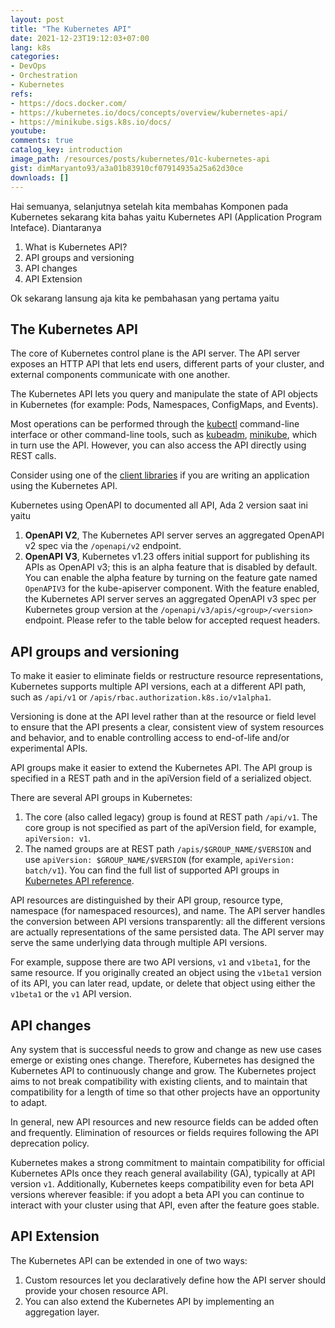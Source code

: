 ```yaml
---
layout: post
title: "The Kubernetes API"
date: 2021-12-23T19:12:03+07:00
lang: k8s
categories:
- DevOps
- Orchestration
- Kubernetes
refs: 
- https://docs.docker.com/
- https://kubernetes.io/docs/concepts/overview/kubernetes-api/
- https://minikube.sigs.k8s.io/docs/
youtube: 
comments: true
catalog_key: introduction
image_path: /resources/posts/kubernetes/01c-kubernetes-api
gist: dimMaryanto93/a3a01b83910cf07914935a25a62d30ce
downloads: []
---
```


Hai semuanya, selanjutnya setelah kita membahas Komponen pada Kubernetes sekarang kita bahas yaitu Kubernetes API (Application Program Inteface). Diantaranya

1. What is Kubernetes API?
2. API groups and versioning
3. API changes
4. API Extension

Ok sekarang lansung aja kita ke pembahasan yang pertama yaitu

## The Kubernetes API

The core of Kubernetes control plane is the API server. The API server exposes an HTTP API that lets end users, different parts of your cluster, and external components communicate with one another.

The Kubernetes API lets you query and manipulate the state of API objects in Kubernetes (for example: Pods, Namespaces, ConfigMaps, and Events).

Most operations can be performed through the [kubectl](https://kubernetes.io/docs/reference/kubectl/overview/) command-line interface or other command-line tools, such as [kubeadm](https://kubernetes.io/docs/reference/setup-tools/kubeadm/), [minikube](https://minikube.sigs.k8s.io/docs/start/), which in turn use the API. However, you can also access the API directly using REST calls.

Consider using one of the [client libraries](https://kubernetes.io/docs/reference/using-api/client-libraries/) if you are writing an application using the Kubernetes API.

Kubernetes using OpenAPI to documented all API, Ada 2 version saat ini yaitu 

1. **OpenAPI V2**, The Kubernetes API server serves an aggregated OpenAPI v2 spec via the `/openapi/v2` endpoint.
2. **OpenAPI V3**, Kubernetes v1.23 offers initial support for publishing its APIs as OpenAPI v3; this is an alpha feature that is disabled by default. You can enable the alpha feature by turning on the feature gate named `OpenAPIV3` for the kube-apiserver component. With the feature enabled, the Kubernetes API server serves an aggregated OpenAPI v3 spec per Kubernetes group version at the `/openapi/v3/apis/<group>/<version>` endpoint. Please refer to the table below for accepted request headers.

## API groups and versioning

To make it easier to eliminate fields or restructure resource representations, Kubernetes supports multiple API versions, each at a different API path, such as `/api/v1` or `/apis/rbac.authorization.k8s.io/v1alpha1`.

Versioning is done at the API level rather than at the resource or field level to ensure that the API presents a clear, consistent view of system resources and behavior, and to enable controlling access to end-of-life and/or experimental APIs.

API groups make it easier to extend the Kubernetes API. The API group is specified in a REST path and in the apiVersion field of a serialized object.

There are several API groups in Kubernetes:

1. The core (also called legacy) group is found at REST path `/api/v1`. The core group is not specified as part of the apiVersion field, for example, `apiVersion: v1`.
2. The named groups are at REST path `/apis/$GROUP_NAME/$VERSION` and use `apiVersion: $GROUP_NAME/$VERSION` (for example, `apiVersion: batch/v1`). You can find the full list of supported API groups in [Kubernetes API reference](https://kubernetes.io/docs/reference/generated/kubernetes-api/v1.23/#-strong-api-groups-strong-).

API resources are distinguished by their API group, resource type, namespace (for namespaced resources), and name. The API server handles the conversion between API versions transparently: all the different versions are actually representations of the same persisted data. The API server may serve the same underlying data through multiple API versions.

For example, suppose there are two API versions, `v1` and `v1beta1`, for the same resource. If you originally created an object using the `v1beta1` version of its API, you can later read, update, or delete that object using either the `v1beta1` or the `v1` API version.

## API changes

Any system that is successful needs to grow and change as new use cases emerge or existing ones change. Therefore, Kubernetes has designed the Kubernetes API to continuously change and grow. The Kubernetes project aims to not break compatibility with existing clients, and to maintain that compatibility for a length of time so that other projects have an opportunity to adapt.

In general, new API resources and new resource fields can be added often and frequently. Elimination of resources or fields requires following the API deprecation policy.

Kubernetes makes a strong commitment to maintain compatibility for official Kubernetes APIs once they reach general availability (GA), typically at API version `v1`. Additionally, Kubernetes keeps compatibility even for beta API versions wherever feasible: if you adopt a beta API you can continue to interact with your cluster using that API, even after the feature goes stable.

## API Extension

The Kubernetes API can be extended in one of two ways:

1. Custom resources let you declaratively define how the API server should provide your chosen resource API.
2. You can also extend the Kubernetes API by implementing an aggregation layer.
